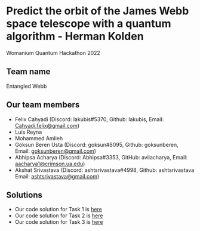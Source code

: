 # Predict the orbit of the James Webb space telescope with a quantum algorithm - Herman Kolden
Womanium Quantum Hackathon 2022

## Team name
Entangled Webb

## Our team members
* Felix Cahyadi (Discord: lakubis#5370, Github: lakubis, Email: Cahyadi.felix@gmail.com)
* Luis Reyna
* Mohammed Amlieh
* Göksun Beren Usta (Discord: goksun#8095, Github: goksunberen, Email: goksunberen@gmail.com)
* Abhipsa Acharya (Discord: Abhipsa#3353, GitHub: aviiacharya, Email: aacharya1@crimson.ua.edu)
* Akshat Srivastava (Discord: ashtsrivastava#4998, Github: ashtsrivastava Email: ashtsrivastava@gmail.com)

## Solutions
* Our code solution for Task 1 is [here](https://github.com/lakubis/Predict-the-orbit-of-the-James-Webb-space-telescope-with-a-quantum-algorithm---Herman-Kolden/blob/main/Task_1_submit.ipynb)
* Our code solution for Task 2 is [here](https://github.com/lakubis/Predict-the-orbit-of-the-James-Webb-space-telescope-with-a-quantum-algorithm---Herman-Kolden/blob/main/Task_2_submit.ipynb)
* Our code solution for Task 3 is [here](https://github.com/lakubis/Predict-the-orbit-of-the-James-Webb-space-telescope-with-a-quantum-algorithm---Herman-Kolden/blob/main/Task_3_submit.ipynb)
